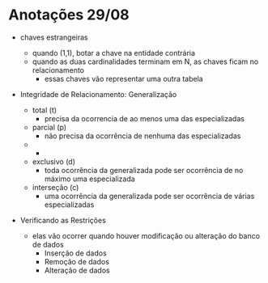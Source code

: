 # Anotações 29/08

- chaves estrangeiras
  - quando (1,1), botar a chave na entidade contrária
  - quando as duas cardinalidades terminam em N, as chaves ficam no relacionamento
    - essas chaves vão representar uma outra tabela

- Integridade de Relacionamento: Generalização
  - total (t)
    - precisa da ocorrencia de ao menos uma das especializadas
  - parcial (p)
    - não precisa da ocorrência de nenhuma das especializadas
  - +
  - exclusivo (d)
    - toda ocorrência da generalizada pode ser ocorrência de no máximo uma especializada
  - interseção (c)
    - uma ocorrência da generalizada pode ser ocorrência de várias especializadas

- Verificando as Restrições
  - elas vão ocorrer quando houver modificação ou alteração do banco de dados
    - Inserção de dados
    - Remoção de dados
    - Alteração de dados
